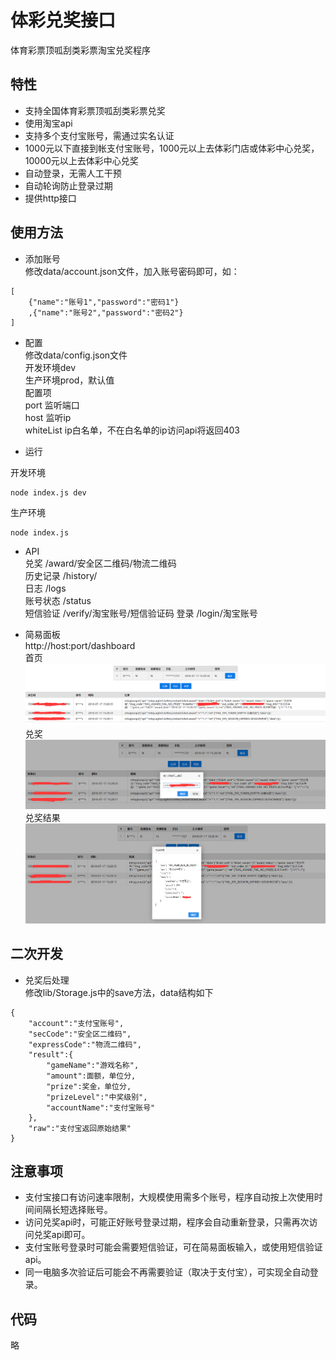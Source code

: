# 体彩兑奖接口
体育彩票顶呱刮类彩票淘宝兑奖程序

## 特性
* 支持全国体育彩票顶呱刮类彩票兑奖
* 使用淘宝api
* 支持多个支付宝账号，需通过实名认证
* 1000元以下直接到帐支付宝账号，1000元以上去体彩门店或体彩中心兑奖，10000元以上去体彩中心兑奖
* 自动登录，无需人工干预
* 自动轮询防止登录过期
* 提供http接口

## 使用方法
* 添加账号  
修改data/account.json文件，加入账号密码即可，如：
```
[
    {"name":"账号1","password":"密码1"}
    ,{"name":"账号2","password":"密码2"}
]
```

* 配置  
修改data/config.json文件  
开发环境dev  
生产环境prod，默认值  
配置项  
port  监听端口  
host  监听ip  
whiteList  ip白名单，不在白名单的ip访问api将返回403    

* 运行  

开发环境  
```
node index.js dev 
```
生产环境
```
node index.js
```

* API  
兑奖  /award/安全区二维码/物流二维码  
历史记录  /history/     
日志  /logs  
账号状态  /status  
短信验证  /verify/淘宝账号/短信验证码
登录  /login/淘宝账号



* 简易面板  
http://host:port/dashboard  
首页  
![img](doc/images/index.png)  
兑奖  
![img](doc/images/award.png)  
兑奖结果  
![img](doc/images/result.png)


## 二次开发
* 兑奖后处理  
修改lib/Storage.js中的save方法，data结构如下
```
{
    "account":"支付宝账号",
    "secCode":"安全区二维码",
    "expressCode":"物流二维码",
    "result":{
        "gameName":"游戏名称",
        "amount":面额，单位分,
        "prize":奖金，单位分,
        "prizeLevel":"中奖级别",
        "accountName":"支付宝账号"
    },
    "raw":"支付宝返回原始结果"
}
```
## 注意事项
* 支付宝接口有访问速率限制，大规模使用需多个账号，程序自动按上次使用时间间隔长短选择账号。
* 访问兑奖api时，可能正好账号登录过期，程序会自动重新登录，只需再次访问兑奖api即可。
* 支付宝账号登录时可能会需要短信验证，可在简易面板输入，或使用短信验证api。
* 同一电脑多次验证后可能会不再需要验证（取决于支付宝），可实现全自动登录。

## 代码
略
